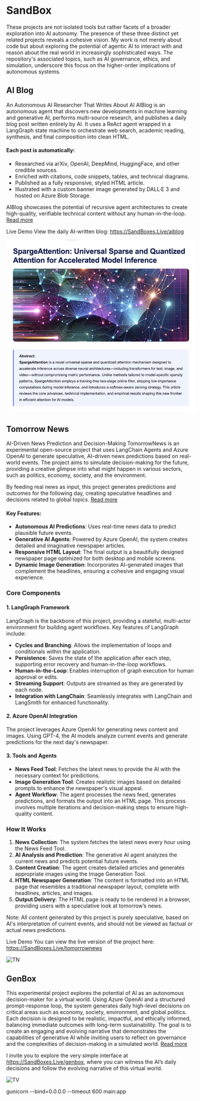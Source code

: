# SandBox

These projects are not isolated tools but rather facets of a broader exploration into AI autonomy. The presence of these three distinct yet related projects reveals a cohesive vision. My work is not merely about code but about exploring the potential of agentic AI to interact with and reason about the real world in increasingly sophisticated ways. The repository's associated topics, such as AI governance, ethics, and simulation, underscore this focus on the higher-order implications of autonomous systems.

## AI Blog

An Autonomous AI Researcher That Writes About AI
AIBlog is an autonomous agent that discovers new developments in machine learning and generative AI, performs multi-source research, and publishes a daily blog post written entirely by AI. It uses a ReAct agent wrapped in a LangGraph state machine to orchestrate web search, academic reading, synthesis, and final composition into clean HTML.

#### Each post is automatically:

- Researched via arXiv, OpenAI, DeepMind, HuggingFace, and other credible sources.
- Enriched with citations, code snippets, tables, and technical diagrams.
- Published as a fully responsive, styled HTML article.
- Illustrated with a custom banner image generated by DALL·E 3 and hosted on Azure Blob Storage.

AIBlog showcases the potential of recursive agent architectures to create high-quality, verifiable technical content without any human-in-the-loop. [Read more](https://medium.com/design-bootcamp/recursive-intelligence-an-ai-agent-that-researches-and-writes-about-ai-autonomously-100bccd81001)

Live Demo
View the daily AI-written blog:
https://SandBoxes.Live/aiblog

![AIBlog](https://raw.githubusercontent.com/abozaralizadeh/SandBox/refs/heads/main/static/AIB3.jpeg)

## Tomorrow News

AI-Driven News Prediction and Decision-Making
TomorrowNews is an experimental open-source project that uses LangChain Agents and Azure OpenAI to generate speculative, AI-driven news predictions based on real-world events. The project aims to simulate decision-making for the future, providing a creative glimpse into what might happen in various sectors, such as politics, economy, society, and the environment.

By feeding real news as input, this project generates predictions and outcomes for the following day, creating speculative headlines and decisions related to global topics. [Read more](https://ai.gopubby.com/tomorrow-news-how-ai-crafts-futures-headlines-and-stories-8f2b37fd841e)

#### Key Features:
- **Autonomous AI Predictions**: Uses real-time news data to predict plausible future events.
- **Generative AI Agents**: Powered by Azure OpenAI, the system creates detailed and imaginative newspaper articles.
- **Responsive HTML Layout**: The final output is a beautifully designed newspaper page optimized for both desktop and mobile screens.
- **Dynamic Image Generation**: Incorporates AI-generated images that complement the headlines, ensuring a cohesive and engaging visual experience.

### Core Components

#### 1. **LangGraph Framework**
LangGraph is the backbone of this project, providing a stateful, multi-actor environment for building agent workflows. Key features of LangGraph include:

- **Cycles and Branching**: Allows the implementation of loops and conditionals within the application.
- **Persistence**: Saves the state of the application after each step, supporting error recovery and human-in-the-loop workflows.
- **Human-in-the-Loop**: Enables interruption of graph execution for human approval or edits.
- **Streaming Support**: Outputs are streamed as they are generated by each node.
- **Integration with LangChain**: Seamlessly integrates with LangChain and LangSmith for enhanced functionality.

#### 2. **Azure OpenAI Integration**
The project leverages Azure OpenAI for generating news content and images. Using GPT-4, the AI models analyze current events and generate predictions for the next day's newspaper.

#### 3. **Tools and Agents**
- **News Feed Tool**: Fetches the latest news to provide the AI with the necessary context for predictions.
- **Image Generation Tool**: Creates realistic images based on detailed prompts to enhance the newspaper's visual appeal.
- **Agent Workflow**: The agent processes the news feed, generates predictions, and formats the output into an HTML page. This process involves multiple iterations and decision-making steps to ensure high-quality content.

### How It Works

1. **News Collection**: The system fetches the latest news every hour using the News Feed Tool.
2. **AI Analysis and Prediction**: The generative AI agent analyzes the current news and predicts potential future events.
3. **Content Creation**: The agent creates detailed articles and generates appropriate images using the Image Generation Tool.
4. **HTML Newspaper Generation**: The content is formatted into an HTML page that resembles a traditional newspaper layout, complete with headlines, articles, and images.
5. **Output Delivery**: The HTML page is ready to be rendered in a browser, providing users with a speculative look at tomorrow’s news.


Note: All content generated by this project is purely speculative, based on AI's interpretation of current events, and should not be viewed as factual or actual news predictions.

Live Demo
You can view the live version of the project here:
https://SandBoxes.Live/tomorrownews

![TN](https://github.com/abozaralizadeh/SandBox/blob/main/static/TomorrowNewsSample4.png?raw=true)

## GenBox

This experimental project explores the potential of AI as an autonomous decision-maker for a virtual world. Using Azure OpenAI and a structured prompt-response loop, the system generates daily high-level decisions on critical areas such as economy, society, environment, and global politics. Each decision is designed to be realistic, impactful, and ethically informed, balancing immediate outcomes with long-term sustainability. The goal is to create an engaging and evolving narrative that demonstrates the capabilities of generative AI while inviting users to reflect on governance and the complexities of decision-making in a simulated world. [Read more](https://abozar-alizadeh.medium.com/exploring-ai-driven-governance-building-a-virtual-world-where-ai-rules-22419690a409)

I invite you to explore the very simple interface at https://SandBoxes.Live/genbox, where you can witness the AI’s daily decisions and follow the evolving narrative of this virtual world.

![TV](https://github.com/abozaralizadeh/SandBox/blob/main/static/sample.png?raw=true)

gunicorn --bind=0.0.0.0 --timeout 600 main:app
